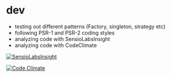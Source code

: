 dev
===
 - testing out different patterns (Factory, singleton, strategy etc)
 - following PSR-1 and PSR-2 coding styles
 - analyzing code with SensioLabsInsight
 - analyzing code with CodeClimate
 
[![SensioLabsInsight](https://insight.sensiolabs.com/projects/c9ed271d-9842-49be-90c0-16e921980f7a/big.png)](https://insight.sensiolabs.com/projects/c9ed271d-9842-49be-90c0-16e921980f7a)

[![Code Climate](https://codeclimate.com/github/kaurikk/dev/badges/gpa.svg)](https://codeclimate.com/github/kaurikk/dev)